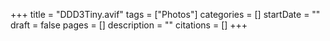 +++
title = "DDD3Tiny.avif"
tags = ["Photos"]
categories = []
startDate = ""
draft = false
pages = []
description = ""
citations = []
+++
